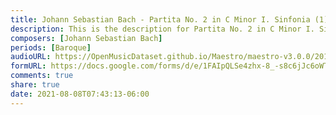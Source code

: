 ```yaml
---
title: Johann Sebastian Bach - Partita No. 2 in C Minor I. Sinfonia (1)
description: This is the description for Partita No. 2 in C Minor I. Sinfonia by Johann Sebastian Bach
composers: [Johann Sebastian Bach]
periods: [Baroque]
audioURL: https://OpenMusicDataset.github.io/Maestro/maestro-v3.0.0/2013/ORIG-MIDI_02_7_8_13_Group__MID--AUDIO_12_R2_2013_wav--1.midi
formURL: https://docs.google.com/forms/d/e/1FAIpQLSe4zhx-8_-s8c6jJc6oWTn9vEk9vGjjSKpn-38L9CQq_o4arw/viewform
comments: true
share: true
date: 2021-08-08T07:43:13-06:00
---
```

